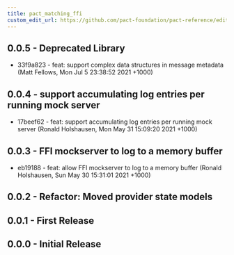 ```yaml
---
title: pact_matching_ffi
custom_edit_url: https://github.com/pact-foundation/pact-reference/edit/master/rust/pact_matching_ffi/CHANGELOG.md
---
```

<!-- This file has been synced from the pact-foundation/pact-reference repository. Please do not edit it directly. The URL of the source file can be found in the custom_edit_url value above -->

## 0.0.5 - Deprecated Library

* 33f9a823 - feat: support complex data structures in message metadata (Matt Fellows, Mon Jul 5 23:38:52 2021 +1000)

## 0.0.4 - support accumulating log entries per running mock server

* 17beef62 - feat: support accumulating log entries per running mock server (Ronald Holshausen, Mon May 31 15:09:20 2021 +1000)

## 0.0.3 - FFI mockserver to log to a memory buffer

* eb19188 - feat: allow FFI mockserver to log to a memory buffer (Ronald Holshausen, Sun May 30 15:31:01 2021 +1000)

## 0.0.2 - Refactor: Moved provider state models


## 0.0.1 - First Release


## 0.0.0 - Initial Release
